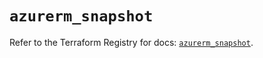 # `azurerm_snapshot`

Refer to the Terraform Registry for docs: [`azurerm_snapshot`](https://registry.terraform.io/providers/hashicorp/azurerm/3.93.0/docs/resources/snapshot).
